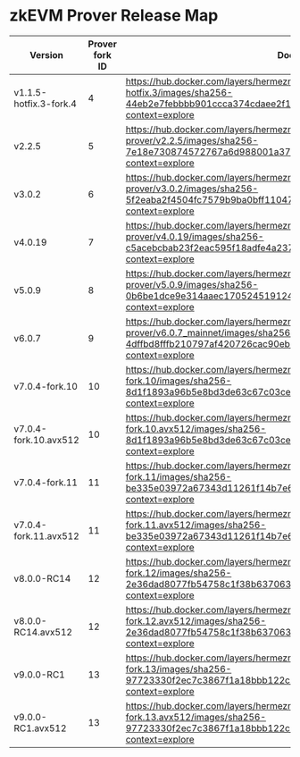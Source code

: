 # zkEVM Prover Release Map

|Version|Prover fork ID|Docker image|
|-------|--------------|---------------|
|v1.1.5-hotfix.3-fork.4|4|https://hub.docker.com/layers/hermeznetwork/zkevm-prover/v1.1.5-fork.4-hotfix.3/images/sha256-44eb2e7febbbb901ccca374cdaee2f1ab46aa1f13052e906e0a7ec0b6de5df63?context=explore|
|v2.2.5|5|https://hub.docker.com/layers/hermeznetwork/zkevm-prover/v2.2.5/images/sha256-7e18e730874572767a6d988001a37cb749e7813a865842349180ece46d05efc8?context=explore|
|v3.0.2|6|https://hub.docker.com/layers/hermeznetwork/zkevm-prover/v3.0.2/images/sha256-5f2eaba2f4504fc7579b9ba0bff11047151cf691393c62f903f34461ad52a8d0?context=explore|
|v4.0.19|7|https://hub.docker.com/layers/hermeznetwork/zkevm-prover/v4.0.19/images/sha256-c5acebcbab23f2eac595f18adfe4a2373d3ed62e06232d135097b25bb7ee0c5c?context=explore|
|v5.0.9|8|https://hub.docker.com/layers/hermeznetwork/zkevm-prover/v5.0.9/images/sha256-0b6be1dce9e314aaec17052451912424411f354b26ea379cfae113282df9c82c?context=explore|
|v6.0.7|9|https://hub.docker.com/layers/hermeznetwork/zkevm-prover/v6.0.7_mainnet/images/sha256-4dffbd8fffb210797af420726cac90eb5f9da23dd7508d8b718b5c796bf1b31e?context=explore|
|v7.0.4-fork.10|10|https://hub.docker.com/layers/hermeznetwork/zkevm-prover/v7.0.4-fork.10/images/sha256-8d1f1893a96b5e8bd3de63c67c03ce15e0f4d315b22c2df81ad15e15731483e7?context=explore|
|v7.0.4-fork.10.avx512|10|https://hub.docker.com/layers/hermeznetwork/zkevm-prover/v7.0.4-fork.10.avx512/images/sha256-8d1f1893a96b5e8bd3de63c67c03ce15e0f4d315b22c2df81ad15e15731483e7?context=explore|
|v7.0.4-fork.11|11|https://hub.docker.com/layers/hermeznetwork/zkevm-prover/v7.0.4-fork.11/images/sha256-be335e03972a67343d11261f14b7e68d337046ae6632b72deae00b3c95f9d0bd?context=explore|
|v7.0.4-fork.11.avx512|11|https://hub.docker.com/layers/hermeznetwork/zkevm-prover/v7.0.4-fork.11.avx512/images/sha256-be335e03972a67343d11261f14b7e68d337046ae6632b72deae00b3c95f9d0bd?context=explore|
|v8.0.0-RC14|12|https://hub.docker.com/layers/hermeznetwork/zkevm-prover/v8.0.0-RC14-fork.12/images/sha256-2e36dad8077fb54758c1f38b6370637c3700fee27fc82bfb1f00adf6a43c8244?context=explore|
|v8.0.0-RC14.avx512|12|https://hub.docker.com/layers/hermeznetwork/zkevm-prover/v8.0.0-RC14-fork.12.avx512/images/sha256-2e36dad8077fb54758c1f38b6370637c3700fee27fc82bfb1f00adf6a43c8244?context=explore|
|v9.0.0-RC1|13|https://hub.docker.com/layers/hermeznetwork/zkevm-prover/v9.0.0-RC1-fork.13/images/sha256-97723330f2ec7c3867f1a18bbb122c09b7e6d4685885312ca6da9bdaf27d6bbf?context=explore|
|v9.0.0-RC1.avx512|13|https://hub.docker.com/layers/hermeznetwork/zkevm-prover/v9.0.0-RC1-fork.13.avx512/images/sha256-97723330f2ec7c3867f1a18bbb122c09b7e6d4685885312ca6da9bdaf27d6bbf?context=explore|
